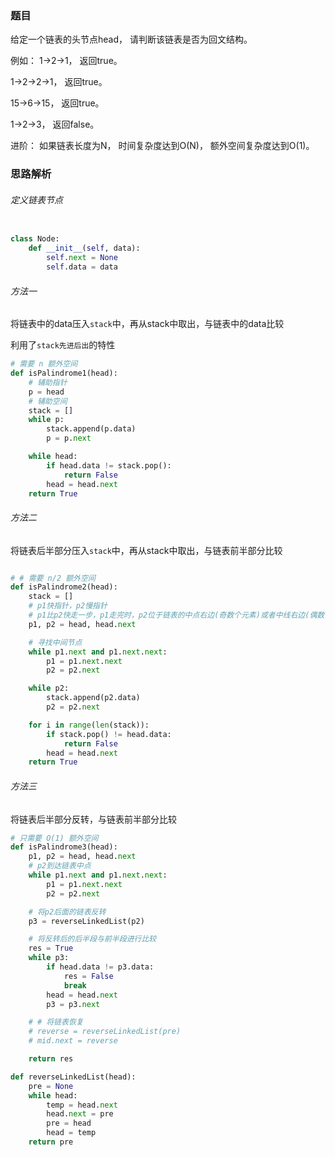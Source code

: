 ### 题目

给定一个链表的头节点head， 请判断该链表是否为回文结构。 

例如： 1->2->1， 返回true。 

1->2->2->1， 返回true。

15->6->15， 返回true。 

1->2->3， 返回false。

进阶： 如果链表长度为N， 时间复杂度达到O(N)， 额外空间复杂度达到O(1)。

### 思路解析


###### 定义链表节点
```python

class Node:
    def __init__(self, data):
        self.next = None
        self.data = data
```

###### 方法一

将链表中的data压入`stack`中，再从stack中取出，与链表中的data比较

利用了`stack先进后出`的特性

```python
# 需要 n 额外空间
def isPalindrome1(head):
    # 辅助指针
    p = head
    # 辅助空间
    stack = []
    while p:
        stack.append(p.data)
        p = p.next

    while head:
        if head.data != stack.pop():
            return False
        head = head.next
    return True
```
###### 方法二

将链表后半部分压入`stack`中，再从stack中取出，与链表前半部分比较

```python

# # 需要 n/2 额外空间
def isPalindrome2(head):
    stack = []
    # p1快指针，p2慢指针
    # p1比p2快走一步，p1走完时，p2位于链表的中点右边(奇数个元素)或者中线右边(偶数个元素)
    p1, p2 = head, head.next

    # 寻找中间节点
    while p1.next and p1.next.next:
        p1 = p1.next.next
        p2 = p2.next

    while p2:
        stack.append(p2.data)
        p2 = p2.next

    for i in range(len(stack)):
        if stack.pop() != head.data:
            return False
        head = head.next
    return True
```

###### 方法三

将链表后半部分反转，与链表前半部分比较

```python
# 只需要 O(1) 额外空间
def isPalindrome3(head):
    p1, p2 = head, head.next
    # p2到达链表中点
    while p1.next and p1.next.next:
        p1 = p1.next.next
        p2 = p2.next

    # 将p2后面的链表反转
    p3 = reverseLinkedList(p2)

    # 将反转后的后半段与前半段进行比较
    res = True
    while p3:
        if head.data != p3.data:
            res = False
            break
        head = head.next
        p3 = p3.next

    # # 将链表恢复
    # reverse = reverseLinkedList(pre)
    # mid.next = reverse

    return res

def reverseLinkedList(head):
    pre = None
    while head:
        temp = head.next
        head.next = pre
        pre = head
        head = temp
    return pre


```
